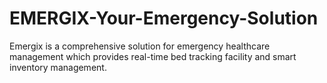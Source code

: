 # EMERGIX-Your-Emergency-Solution
Emergix is a comprehensive solution for emergency healthcare management which provides real-time bed tracking facility and smart inventory management.

